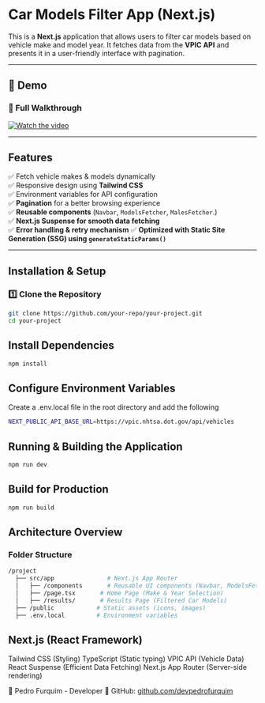 # Car Models Filter App (Next.js)

This is a **Next.js** application that allows users to filter car models based on vehicle make and model year. It fetches data from the **VPIC API** and presents it in a user-friendly interface with pagination.

---

## 📌 Demo

### **🎥 Full Walkthrough**

[![Watch the video](https://img.youtube.com/vi/YOUR_VIDEO_ID/maxresdefault.jpg)](https://www.loom.com/embed/81006d88f6b843b6b466c66ee3689cb6?sid=4951673b-30a6-4f8f-9913-5538f94ff15d)

---

## Features

✅ Fetch vehicle makes & models dynamically  
✅ Responsive design using **Tailwind CSS**  
✅ Environment variables for API configuration  
✅ **Pagination** for a better browsing experience  
✅ **Reusable components** (`Navbar`, `ModelsFetcher`, `MalesFetcher`.)  
✅ **Next.js Suspense for smooth data fetching**  
✅ **Error handling & retry mechanism**
✅ **Optimized with Static Site Generation (SSG) using `generateStaticParams()`**

---

## Installation & Setup

### **1️⃣ Clone the Repository**

```sh
git clone https://github.com/your-repo/your-project.git
cd your-project
```

## Install Dependencies

```sh
npm install
```

## Configure Environment Variables

Create a .env.local file in the root directory and add the following

```sh
NEXT_PUBLIC_API_BASE_URL=https://vpic.nhtsa.dot.gov/api/vehicles
```

## Running & Building the Application

```sh
npm run dev
```

## Build for Production

```sh
npm run build
```

## Architecture Overview

### Folder Structure

```sh
/project
  ├── src/app               # Next.js App Router
  │   ├── /components       # Reusable UI components (Navbar, ModelsFetcher, MakesFetcher)
  │   ├── /page.tsx       # Home Page (Make & Year Selection)
  │   ├── /results/       # Results Page (Filtered Car Models)
  ├── /public            # Static assets (icons, images)
  ├── .env.local         # Environment variables
```

## Next.js (React Framework)

Tailwind CSS (Styling)
TypeScript (Static typing)
VPIC API (Vehicle Data)
React Suspense (Efficient Data Fetching)
Next.js App Router (Server-side rendering)

👤 Pedro Furquim - Developer
🔗 GitHub: [github.com/devpedrofurquim](https://github.com/devpedrofurquim)
